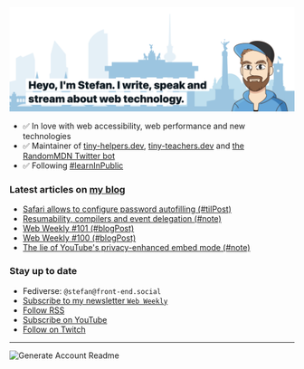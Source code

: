 <img alt="Heyo, I'm Stefan. I write and speak about web technology." src="https://raw.githubusercontent.com/stefanjudis/stefanjudis/main/screenshot.png">

- ✅ In love with web accessibility, web performance and new technologies
- ✅ Maintainer of [tiny-helpers.dev](https://tiny-helpers.dev), [tiny-teachers.dev](https://tiny-teachers.dev/) and [the RandomMDN Twitter bot](https://twitter.com/randomMDN)
- ✅ Following [#learnInPublic](https://www.stefanjudis.com/today-i-learned/)
### Latest articles on [my blog](https://www.stefanjudis.com)

<!-- BLOG-POST-LIST:START -->
- [Safari allows to configure password autofilling &lpar;#tilPost&rpar;](https://www.stefanjudis.com/today-i-learned/safari-allows-to-configure-password-autofilling/)
- [Resumability, compilers and event delegation &lpar;#note&rpar;](https://www.stefanjudis.com/notes/resumability-compilers-and-event-delegation/)
- [Web Weekly #101 &lpar;#blogPost&rpar;](https://www.stefanjudis.com/blog/web-weekly-101/)
- [Web Weekly #100 &lpar;#blogPost&rpar;](https://www.stefanjudis.com/blog/web-weekly-100/)
- [The lie of YouTube&#39;s privacy-enhanced embed mode &lpar;#note&rpar;](https://www.stefanjudis.com/notes/the-lie-of-youtubes-privacy-enhanced-embed-mode/)
<!-- BLOG-POST-LIST:END -->

### Stay up to date

- Fediverse: `@stefan@front-end.social`
- [Subscribe to my newsletter `Web Weekly`](https://webweekly.email/)
- [Follow RSS](https://www.stefanjudis.com/feeds/)
- [Subscribe on YouTube](https://youtube.com/c/stefanjudis)
- [Follow on Twitch](https://www.twitch.tv/stefanjudis)

---

![Generate Account Readme](https://github.com/stefanjudis/stefanjudis/workflows/Generate%20Account%20Readme/badge.svg)
